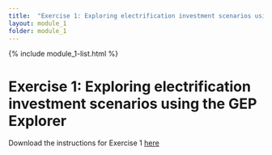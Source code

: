 ```yaml
---
title:  "Exercise 1: Exploring electrification investment scenarios using the GEP Explorer"
layout: module_1
folder: module_1
---
```

{% include module_1-list.html %}

# Exercise 1: Exploring electrification investment scenarios using the GEP Explorer

Download the instructions for Exercise 1 [here](https://drive.google.com/file/d/1JmUO0JMkEguxQHwyOVK87B1FegSociJy/view?usp=sharing)